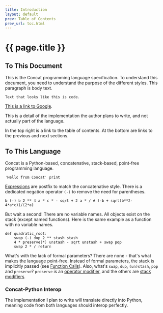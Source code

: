 ```yaml
---
title: Introduction
layout: default
prev: Table of Contents
prev_url: toc.html
---
```


{{ page.title }}
================

To This Document
----------------

This is the Concat programming language specification. To understand this
document, you need to understand the purpose of the different styles. This
paragraph is body text.

    Text that looks like this is code.
    
[This is a link to Google](http://www.google.com/).

<p class='implementation-detail'>
    This is a detail of the implementation the author plans to write, and not
    actually part of the language.
</p>

In the top right is a link to the table of contents. At the bottom are links to
the previous and next sections.

To This Language
----------------

Concat is a Python-based, concatenative, stack-based, point-free programming
language.

    'Hello from Concat' print
    
[Expressions][expressions] are postfix to match the concatenative style. There is a dedicated
negation operator `(-)` to remove the need for parentheses.

    b (-) b 2 ** 4 a * c * - sqrt + 2 a * / # (-b + sqrt(b**2-4*a*c))/(2*a)
    
But wait a second! There are no variable names. All objects exist on the stack
(except named functions). Here is the same example as a function with no variable
names.

    def quadratic_root:
        swap (-) dup 2 ** stash stash
        4 * preserve(*) unstash - sqrt unstash + swap pop
        swap 2 * / return

What's with the lack of formal parameters? There are none - that's what makes
the language point-free. Instead of formal parameters, the stack is implicitly
passed (see [Function Calls][functioncalls]). Also, what's `swap`, `dup`,
`(un)stash`, `pop` and `preserve`? `preserve` is an
[operator modifier][operatormodifiers], and the others are
[stack modifiers][stackmodifiers].

### Concat-Python Interop

<p class='implementation-detail'>
    The implementation I plan to write will translate directly into Python,
    meaning code from both languages should interop perfectly.
</p>

  [stackmodifiers]:    stack_modifiers.html
  [expressions]:       expressions.html
  [functioncalls]:     function_calls.html
  [operatormodifiers]: operator_modifiers.html